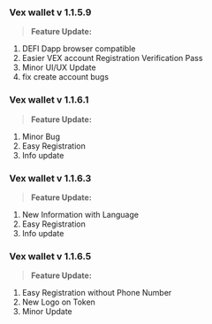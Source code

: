 ### Vex wallet v 1.1.5.9
> **Feature Update:** 
1. DEFI Dapp browser compatible
2. Easier VEX account Registration Verification Pass
3. Minor UI/UX Update
4. fix create account bugs

### Vex wallet v 1.1.6.1
> **Feature Update:** 
1. Minor Bug
2. Easy Registration
3. Info update

### Vex wallet v 1.1.6.3
> **Feature Update:** 
1. New Information with Language
2. Easy Registration
3. Info update

### Vex wallet v 1.1.6.5
> **Feature Update:** 
1. Easy Registration without Phone Number
2. New Logo on Token
3. Minor Update
